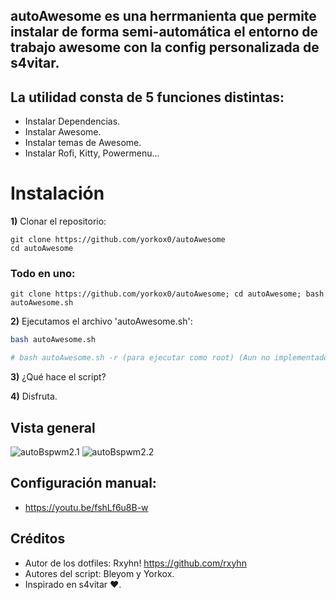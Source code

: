 ## autoAwesome es una herrmanienta que permite instalar de forma semi-automática el entorno de trabajo awesome con la config personalizada de s4vitar.

## La utilidad consta de 5 funciones distintas:
- Instalar Dependencias.
- Instalar Awesome.
- Instalar temas de Awesome.
- Instalar Rofi, Kitty, Powermenu...

# Instalación

**1)** Clonar el repositorio:
```
git clone https://github.com/yorkox0/autoAwesome
cd autoAwesome
```
### Todo en uno:

```
git clone https://github.com/yorkox0/autoAwesome; cd autoAwesome; bash autoAwesome.sh
```

**2)** Ejecutamos el archivo 'autoAwesome.sh':
```bash
bash autoAwesome.sh

# bash autoAwesome.sh -r (para ejecutar como root) (Aun no implementado)
```
**3)** ¿Qué hace el script?

**4)** Disfruta.
## Vista general
![autoBspwm2.1](https://i.imgur.com/u0Fzq0x.png)
![autoBspwm2.2](https://i.imgur.com/fSrPLw4.png)

## Configuración manual:
- https://youtu.be/fshLf6u8B-w

## Créditos
- Autor de los dotfiles: Rxyhn! https://github.com/rxyhn
- Autores del script: Bleyom y Yorkox. 
- Inspirado en s4vitar ❤️.
